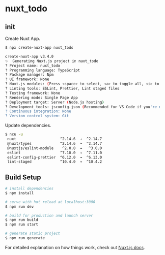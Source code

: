 # nuxt_todo

## init

Create Nuxt App.
```bash
$ npx create-nuxt-app nuxt_todo

create-nuxt-app v3.4.0
✨  Generating Nuxt.js project in nuxt_todo
? Project name: nuxt_todo
? Programming language: TypeScript
? Package manager: Npm
? UI framework: None
? Nuxt.js modules: (Press <space> to select, <a> to toggle all, <i> to invert selection)
? Linting tools: ESLint, Prettier, Lint staged files
? Testing framework: None
? Rendering mode: Single Page App
? Deployment target: Server (Node.js hosting)
? Development tools: jsconfig.json (Recommended for VS Code if you're not using typescript)
? Continuous integration: None
? Version control system: Git
```

Update dependencies.
```bash
$ ncu -u
 nuxt                    ^2.14.6  →  ^2.14.7   
 @nuxt/types             ^2.14.6  →  ^2.14.7   
 @nuxtjs/eslint-module    ^2.0.0  →   ^3.0.0   
 eslint                  ^7.10.0  →  ^7.11.0   
 eslint-config-prettier  ^6.12.0  →  ^6.13.0   
 lint-staged             ^10.4.0  →  ^10.4.2   
```

## Build Setup

```bash
# install dependencies
$ npm install

# serve with hot reload at localhost:3000
$ npm run dev

# build for production and launch server
$ npm run build
$ npm run start

# generate static project
$ npm run generate
```

For detailed explanation on how things work, check out [Nuxt.js docs](https://nuxtjs.org).
